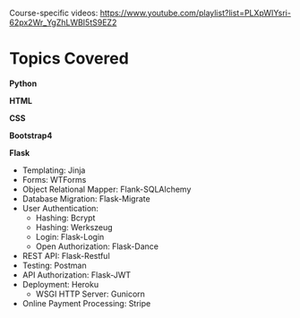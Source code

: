 Course-specific videos: https://www.youtube.com/playlist?list=PLXpWIYsri-62px2Wr_YgZhLWBI5tS9EZ2

# Topics Covered

**Python**

**HTML**

**CSS**

**Bootstrap4**

**Flask**
* Templating: Jinja
* Forms: WTForms
* Object Relational Mapper: Flank-SQLAlchemy
* Database Migration: Flask-Migrate
* User Authentication:
	* Hashing: Bcrypt
	* Hashing: Werkszeug
	* Login: Flask-Login
	* Open Authorization: Flask-Dance
* REST API: Flask-Restful
* Testing: Postman
* API Authorization: Flask-JWT
* Deployment: Heroku
	* WSGI HTTP Server: Gunicorn 
* Online Payment Processing: Stripe

